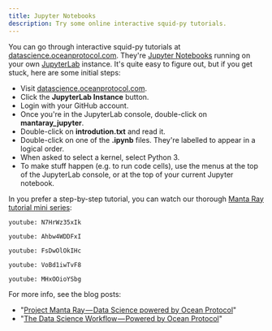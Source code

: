 ```yaml
---
title: Jupyter Notebooks
description: Try some online interactive squid-py tutorials.
---
```


You can go through interactive squid-py tutorials at [datascience.oceanprotocol.com](https://datascience.oceanprotocol.com/).
They're [Jupyter Notebooks](http://jupyter.org/) running on your own [JupyterLab](https://github.com/jupyterlab/jupyterlab) instance.
It's quite easy to figure out, but if you get stuck, here are some initial steps:

- Visit [datascience.oceanprotocol.com](https://datascience.oceanprotocol.com/).
- Click the **JupyterLab Instance** button.
- Login with your GitHub account.
- Once you're in the JupyterLab console, double-click on **mantaray_jupyter**.
- Double-click on **introdution.txt** and read it.
- Double-click on one of the **.ipynb** files. They're labelled to appear in a logical order.
- When asked to select a kernel, select Python 3.
- To make stuff happen (e.g. to run code cells), use the menus at the top of the JupyterLab console, or at the top of your current Jupyter notebook.

In you prefer a step-by-step tutorial, you can watch our thorough [Manta Ray tutorial mini series](https://www.youtube.com/playlist?list=PL_dn0wVs9kWqSO2iCXvrWuxKFSgVr0Jrw):

`youtube: N7HrWz35xIk`

`youtube: Ahbw4WDDFxI`

`youtube: FsDwOlOkIHc`

`youtube: VoBd1iwTvF8`

`youtube: MHxOOioYSbg`

For more info, see the blog posts:

- "[Project Manta Ray — Data Science powered by Ocean Protocol](https://blog.oceanprotocol.com/project-manta-ray-data-science-powered-by-ocean-protocol-535c54089b0f)"
- "[The Data Science Workflow — Powered by Ocean Protocol](https://blog.oceanprotocol.com/dive-into-ocean-protocol-ai-ecosystem-60f64eddf74d)"
